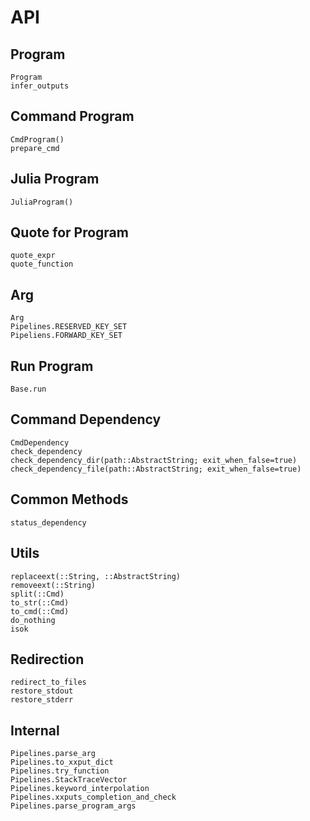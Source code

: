 # API

## Program
```@docs
Program
infer_outputs
```

## Command Program
```@docs
CmdProgram()
prepare_cmd
```

## Julia Program
```@docs
JuliaProgram()
```

## Quote for Program
```@docs
quote_expr
quote_function
```

## Arg
```@docs
Arg
Pipelines.RESERVED_KEY_SET
Pipeliens.FORWARD_KEY_SET
```

## Run Program
```@docs
Base.run
```

## Command Dependency
```@docs
CmdDependency
check_dependency
check_dependency_dir(path::AbstractString; exit_when_false=true)
check_dependency_file(path::AbstractString; exit_when_false=true)
```

## Common Methods
```@docs
status_dependency
```

## Utils
```@docs
replaceext(::String, ::AbstractString)
removeext(::String)
split(::Cmd)
to_str(::Cmd)
to_cmd(::Cmd)
do_nothing
isok
```

## Redirection
```@docs
redirect_to_files
restore_stdout
restore_stderr
```

## Internal
```@docs
Pipelines.parse_arg
Pipelines.to_xxput_dict
Pipelines.try_function
Pipelines.StackTraceVector
Pipelines.keyword_interpolation
Pipelines.xxputs_completion_and_check
Pipelines.parse_program_args
```
